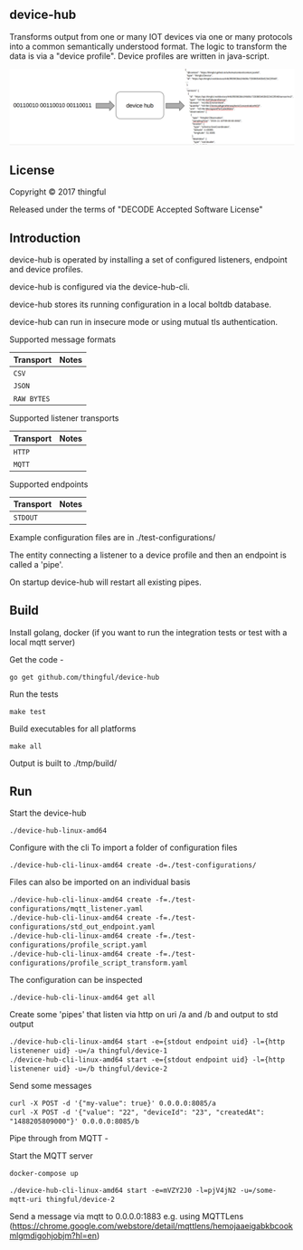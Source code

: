 device-hub
-----------

Transforms output from one or many IOT devices via one or many protocols into a common semantically understood format.
The logic to transform the data is via a "device profile". Device profiles are written in java-script.

![device-hub]( docs/device-hub-overview.png)

License
-------

Copyright © 2017 thingful

Released under the terms of "DECODE Accepted Software License"

Introduction
------------

device-hub is operated by installing a set of configured listeners, endpoint and device profiles.

device-hub is configured via the device-hub-cli.

device-hub stores its running configuration in a local boltdb database.

device-hub can run in insecure mode or using mutual tls authentication.

Supported message formats

Transport               | Notes
------------------------|----------------------------------------------------------------
`CSV`                   |
`JSON`                  |
`RAW BYTES`             |

Supported listener transports

Transport               | Notes
------------------------|----------------------------------------------------------------
`HTTP`                  |
`MQTT`                  |

Supported endpoints

Transport               | Notes
------------------------|----------------------------------------------------------------
`STDOUT`                |

Example configuration files are in ./test-configurations/

The entity connecting a listener to a device profile and then an endpoint is called a 'pipe'.

On startup device-hub will restart all existing pipes.

Build
-----

Install golang, docker (if you want to run the integration tests or test with a local mqtt server)

Get the code -

```
go get github.com/thingful/device-hub

```

Run the tests

```
make test
```

Build executables for all platforms

```
make all
```

Output is built to ./tmp/build/

Run
---

Start the device-hub

```
./device-hub-linux-amd64
```

Configure with the cli
To import a folder of configuration files

```
./device-hub-cli-linux-amd64 create -d=./test-configurations/
```

Files can also be imported on an individual basis

```
./device-hub-cli-linux-amd64 create -f=./test-configurations/mqtt_listener.yaml
./device-hub-cli-linux-amd64 create -f=./test-configurations/std_out_endpoint.yaml
./device-hub-cli-linux-amd64 create -f=./test-configurations/profile_script.yaml
./device-hub-cli-linux-amd64 create -f=./test-configurations/profile_script_transform.yaml
```

The configuration can be inspected

```
./device-hub-cli-linux-amd64 get all
```

Create some 'pipes' that listen via http on uri /a and /b and output to std output

```
./device-hub-cli-linux-amd64 start -e={stdout endpoint uid} -l={http listenener uid} -u=/a thingful/device-1
./device-hub-cli-linux-amd64 start -e={stdout endpoint uid} -l={http listenener uid} -u=/b thingful/device-2
```

Send some messages 

```
curl -X POST -d '{"my-value": true}' 0.0.0.0:8085/a
curl -X POST -d '{"value": "22", "deviceId": "23", "createdAt": "1488205809000"}' 0.0.0.0:8085/b
```

Pipe through from MQTT -

Start the MQTT server

```
docker-compose up
```

```
./device-hub-cli-linux-amd64 start -e=mVZY2J0 -l=pjV4jN2 -u=/some-mqtt-uri thingful/device-2
```

Send a message via mqtt to 0.0.0.0:1883 e.g. using MQTTLens (https://chrome.google.com/webstore/detail/mqttlens/hemojaaeigabkbcookmlgmdigohjobjm?hl=en)
